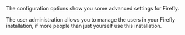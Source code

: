 The configuration options show you some advanced settings for Firefly.

The user administration allows you to manage the users in your Firefly installation, if more people than just yourself use this installation.